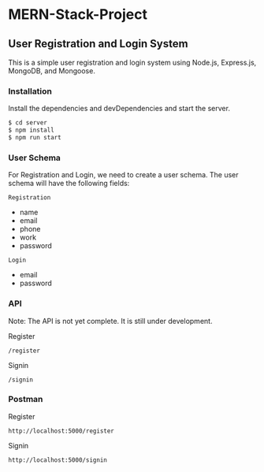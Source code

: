 # MERN-Stack-Project

## User Registration and Login System

This is a simple user registration and login system using Node.js, Express.js, MongoDB, and Mongoose.

### Installation

Install the dependencies and devDependencies and start the server.

```sh
$ cd server
$ npm install
$ npm run start
```

### User Schema

For Registration and Login, we need to create a user schema. The user schema will have the following fields:

`Registration`

- name
- email
- phone
- work
- password

`Login`

- email
- password

### API

Note: The API is not yet complete. It is still under development.

Register

```
/register
```

Signin

```
/signin
```

### Postman

Register

```
http://localhost:5000/register
```

Signin

```
http://localhost:5000/signin
```
